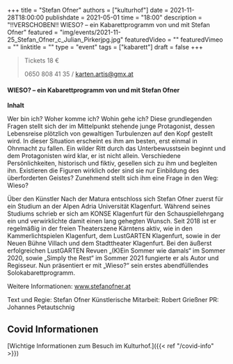+++
title = "Stefan Ofner"
authors = ["kulturhof"]
date = 2021-11-28T18:00:00
publishdate = 2021-05-01
time = "18:00"
description = "!!VERSCHOBEN!! WIESO? – ein Kabarettprogramm von und mit Stefan Ofner"
featured = "img/events/2021-11-25_Stefan_Ofner_c_Julian_Pirkerjpg.jpg"
featuredVideo = ""
featuredVimeo = ""
linktitle = ""
type = "event"
tags = ["kabarett"]
draft = false
+++

>Tickets 18 €
>
>0650 808 41 35 / karten.artis@gmx.at

#### WIESO? – ein Kabarettprogramm von und mit Stefan Ofner

**Inhalt**

Wer bin ich? Woher komme ich? Wohin gehe ich? Diese grundlegenden Fragen stellt sich der im Mittelpunkt stehende junge Protagonist, dessen Lebensreise plötzlich von gewaltigen Turbulenzen auf den Kopf gestellt wird. In dieser Situation erscheint es ihm am besten, erst einmal in Ohnmacht zu fallen.
Ein wilder Ritt durch das Unterbewusstsein beginnt und dem Protagonisten wird klar, er ist nicht allein. Verschiedene Persönlichkeiten, historisch und fiktiv, gesellen sich zu ihm und begleiten ihn. Existieren die Figuren wirklich oder sind sie nur Einbildung des überforderten Geistes? Zunehmend stellt sich ihm eine Frage in den Weg: Wieso?

Über den Künstler
Nach der Matura entschloss sich Stefan Ofner zuerst für ein Studium an der Alpen Adria Universität Klagenfurt. Während seines Studiums schrieb er sich am KONSE Klagenfurt für den Schauspiellehrgang ein und verwirklichte damit einen lang gehegten Wunsch.
Seit 2018 ist er regelmäßig in der freien Theaterszene Kärntens aktiv, wie in den Kammerlichtspielen Klagenfurt, dem LustGARTEN Klagenfurt, sowie in der Neuen Bühne Villach und dem Stadttheater Klagenfurt. Bei den äußerst erfolgreichen LustGARTEN Revuen „(K)Ein Sommer wie damals“ im Sommer 2020, sowie „Simply the Rest“ im Sommer 2021 fungierte er als Autor und Regisseur. Nun präsentiert er mit „Wieso?“ sein erstes abendfüllendes Solokabarettprogramm.

Weitere Informationen: www.stefanofner.at

Text und Regie: Stefan Ofner
Künstlerische Mitarbeit: Robert Grießner
PR: Johannes Petautschnig

## Covid Informationen

[Wichtige Informationen zum Besuch im Kulturhof.]({{< ref "/covid-info" >}})
